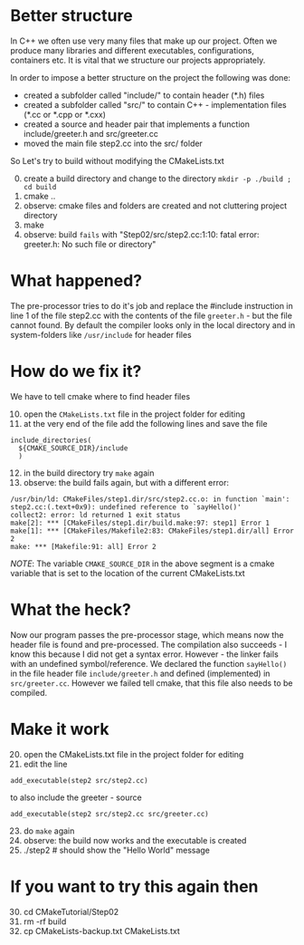 # Better structure
In C++ we often use very many files that make up our project. Often we produce many libraries and different
executables, configurations, containers etc. It is vital that we structure our projects appropriately.

In order to impose a better structure on the project the following was done:
- created a subfolder called "include/" to contain header (*.h) files
- created a subfolder called "src/" to contain C++ - implementation files (*.cc or *.cpp or *.cxx)
- created a source and header pair that implements a function include/greeter.h and src/greeter.cc
- moved the main file step2.cc into the src/ folder

So Let's try to build without modifying the CMakeLists.txt

00) create a build directory and change to the directory `mkdir -p ./build ; cd build`
03) cmake ..
02) observe: cmake files and folders are created and not cluttering project directory
03) make
04) observe: build `fails` with "Step02/src/step2.cc:1:10: fatal error: greeter.h: No such file or directory"

# What happened?
The pre-processor tries to do it's job and replace the #include instruction in line 1 of the file step2.cc
with the contents of the file `greeter.h` - but the file cannot found.
By default the compiler looks only in the local directory and in system-folders like `/usr/include` for header files

# How do we fix it?
We have to tell cmake where to find header files

10) open the `CMakeLists.txt` file in the project folder for editing
11) at the very end of the file add the following lines and save the file
```
include_directories(
  ${CMAKE_SOURCE_DIR}/include
  )
```
12) in the build directory try `make` again
13) observe: the build fails again, but with a different error:
```
/usr/bin/ld: CMakeFiles/step1.dir/src/step2.cc.o: in function `main':
step2.cc:(.text+0x9): undefined reference to `sayHello()'
collect2: error: ld returned 1 exit status
make[2]: *** [CMakeFiles/step1.dir/build.make:97: step1] Error 1
make[1]: *** [CMakeFiles/Makefile2:83: CMakeFiles/step1.dir/all] Error 2
make: *** [Makefile:91: all] Error 2
```
_NOTE_: The variable `CMAKE_SOURCE_DIR` in the above segment is a cmake variable that is set to the location 
        of the current CMakeLists.txt

# What the heck?
Now our program passes the pre-processor stage, which means now the header file is found and pre-processed.
The compilation also succeeds - I know this because I did not get a syntax error.
However - the linker fails with an undefined symbol/reference.
We declared the function `sayHello()` in the file header file `include/greeter.h` and defined (implemented) in
`src/greeter.cc`. However we failed tell cmake, that this file also needs to be compiled.

# Make it work
20) open the CMakeLists.txt file in the project folder for editing
21) edit the line
```
add_executable(step2 src/step2.cc)
```
to also include the greeter - source
```
add_executable(step2 src/step2.cc src/greeter.cc)
```
23) do `make` again
24) observe: the build now works and the executable is created
25) ./step2  # should show the "Hello World" message

# If you want to try this again then
30) cd CMakeTutorial/Step02
31) rm -rf build
32) cp CMakeLists-backup.txt CMakeLists.txt





